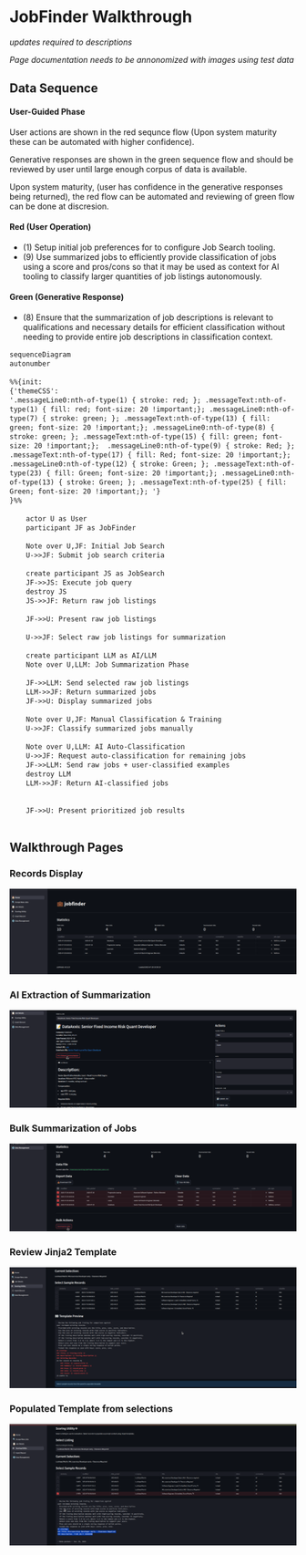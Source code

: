# JobFinder Walkthrough

*updates required to descriptions*

*Page documentation needs to be annonomized with images using test data*

## Data Sequence

#### User-Guided Phase

User actions are shown in the red sequnce flow (Upon system maturity these can be automated with higher confidence).

Generative responses are shown in the green sequence flow and should be reviewed by user until large enough corpus of data is available.

Upon system maturity, (user has confidence in the generative responses being returned), the red flow can be automated and reviewing of green flow can be done at discresion.

#### Red (User Operation)

- (1) Setup initial job preferences for to configure Job Search tooling.
- (9) Use summarized jobs to efficiently provide classification of jobs using a score and pros/cons so that it may be used as context for AI tooling to classify larger quantities of job listings autonomously.

#### Green (Generative Response)

- (8) Ensure that the summarization of job descriptions is relevant to qualifications and necessary details for efficient classification without needing to provide entire job descriptions in classification context.

```mermaid
sequenceDiagram
autonumber

%%{init:
{'themeCSS':
'.messageLine0:nth-of-type(1) { stroke: red; }; .messageText:nth-of-type(1) { fill: red; font-size: 20 !important;}; .messageLine0:nth-of-type(7) { stroke: green; }; .messageText:nth-of-type(13) { fill: green; font-size: 20 !important;}; .messageLine0:nth-of-type(8) { stroke: green; }; .messageText:nth-of-type(15) { fill: green; font-size: 20 !important;};  .messageLine0:nth-of-type(9) { stroke: Red; }; .messageText:nth-of-type(17) { fill: Red; font-size: 20 !important;};   .messageLine0:nth-of-type(12) { stroke: Green; }; .messageText:nth-of-type(23) { fill: Green; font-size: 20 !important;}; .messageLine0:nth-of-type(13) { stroke: Green; }; .messageText:nth-of-type(25) { fill: Green; font-size: 20 !important;}; '}
}%%

    actor U as User
    participant JF as JobFinder
    
    Note over U,JF: Initial Job Search
    U->>JF: Submit job search criteria
    
    create participant JS as JobSearch
    JF->>JS: Execute job query
    destroy JS
    JS->>JF: Return raw job listings
    
    JF->>U: Present raw job listings
    
    U->>JF: Select raw job listings for summarization
    
    create participant LLM as AI/LLM
    Note over U,LLM: Job Summarization Phase

    JF->>LLM: Send selected raw job listings
    LLM->>JF: Return summarized jobs
    JF->>U: Display summarized jobs
    
    Note over U,JF: Manual Classification & Training
    U->>JF: Classify summarized jobs manually
    
    Note over U,LLM: AI Auto-Classification
    U->>JF: Request auto-classification for remaining jobs
    JF->>LLM: Send raw jobs + user-classified examples
    destroy LLM
    LLM->>JF: Return AI-classified jobs

    
    JF->>U: Present prioritized job results


```

## Walkthrough Pages

### Records Display

![alt text](records-display.png)

### AI Extraction of Summarization

![alt text](job-summarize.png)

### Bulk Summarization of Jobs

![alt text](bulk-summarize.png)

### Review Jinja2 Template

![alt text](scoring-template.png)

### Populated Template from selections

![alt text](populated-template.png)
